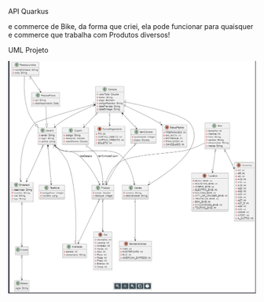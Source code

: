 API Quarkus

e commerce de Bike, da forma que criei, ela pode funcionar 
para quaisquer e commerce que trabalha com Produtos diversos!

UML Projeto

![alt text](src/main/resources/img/Bikeshop_uml.PNG)